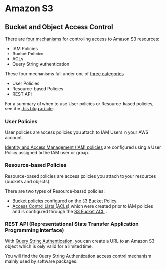 # Amazon S3

## Bucket and Object Access Control

There are [four mechanisms](https://aws.amazon.com/s3/faqs/) for controlling access to Amazon S3 resources:

* IAM Policies
* Bucket Policies
* ACLs
* Query String Authentication

These four mechanisms fall under one of [three categories](https://docs.aws.amazon.com/AmazonS3/latest/dev/s3-access-control.html):

* User Policies
* Resource-based Policies
* REST API

For a summary of when to use User policies or Resource-based policies, see the [this blog article](https://aws.amazon.com/blogs/security/iam-policies-and-bucket-policies-and-acls-oh-my-controlling-access-to-s3-resources/).

### User Policies

User policies are access policies you attach to IAM Users in your AWS account.

[Identity and Access Management (IAM) policies](https://docs.aws.amazon.com/IAM/latest/UserGuide/access_policies_create.html) are configured using a User Policy assigned to the IAM user or group.

### Resource-based Policies

Resource-based policies are access policies you attach to your resources (buckets and objects).

There are two types of Resource-based policies:

* [Bucket policies](https://docs.aws.amazon.com/AmazonS3/latest/dev/example-bucket-policies.html) configured on the [S3 Bucket Policy](https://docs.aws.amazon.com/AmazonS3/latest/user-guide/add-bucket-policy.html).
* [Access Control Lists (ACLs)](https://docs.aws.amazon.com/AmazonS3/latest/dev/acl-overview.html) which were created prior to IAM policies and is configured through the [S3 Bucket ACL](https://docs.aws.amazon.com/AmazonS3/latest/user-guide/set-bucket-permissions.html) .

### REST API (Representational State Transfer Application Programming Interface)

With [Query String Authentication](https://docs.aws.amazon.com/AmazonS3/latest/API/sigv4-query-string-auth.html), you can create a URL to an Amazon S3 object which is only valid for a limited time.

You will find the Query String Authentication access control mechanism mainly used by software packages.

